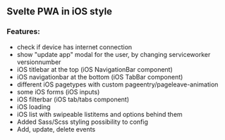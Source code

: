 ## Svelte PWA in iOS style

### Features:
- check if device has internet connection
- show "update app" modal for the user, by changing serviceworker versionnumber
- iOS titlebar at the top (iOS NavigationBar component)
- iOS navigationbar at the bottom (iOS TabBar component)
- different iOS pagetypes with custom pageentry/pageleave-animation
- some iOS forms (iOS inputs)
- iOS filterbar (iOS tab/tabs component)
- iOS loading
- iOS list with swipeable listitems and options behind them
- Added Sass/Scss styling possibility to config
- Add, update, delete events

